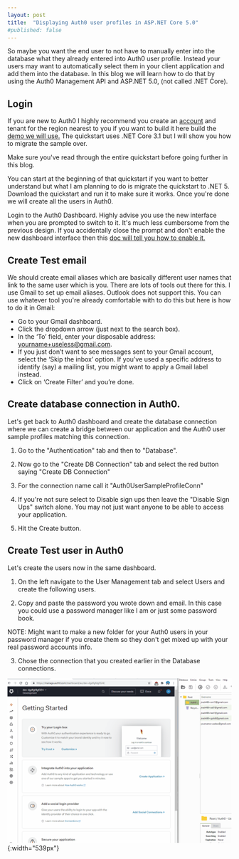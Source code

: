 ```yaml
---
layout: post
title:  "Displaying Auth0 user profiles in ASP.NET Core 5.0"
#published: false
---
```


So maybe you want the end user to not have to manually enter into the database what they already entered into Auth0 user profile. Instead your users may want to automatically select them in your client application and add them into the database. In this blog we will learn how to do that by using the Auth0 Management API and ASP.NET 5.0, (not called .NET Core).

## Login ##

If you are new to Auth0 I highly recommend you create an [account](https://auth0.com/signup?&signUpData=%7B%22category%22%3A%22button%22%7D&email=undefined) and tenant for the region nearest to you if you want to build it here build the [demo we will use.](https://github.com/LayersOfAbstraction/Auth0UserProfileDisplayStarterKit) The quickstart uses .NET Core 3.1 but I will show you how to migrate the sample over. 

Make sure you've read through the entire quickstart before going further in this blog.

You can start at the beginning of that quickstart if you want to better understand but what I am planning to do is migrate the quickstart to .NET 5. Download the quickstart and run it to make sure it works. Once you're done we will create all the users in Auth0.

Login to the Auth0 Dashboard. Highly advise you use the new interface when you are prompted to switch to it. It's much less cumbersome from the previous design. If you accidentally close the prompt and don't enable the new dashboard interface then this [doc will tell you how to enable it.](https://auth0.com/docs/get-started/dashboard/upcoming-dashboard-changes#december-2020) 


## Create Test email ##

We should create email aliases which are basically different user names that link to the same user which is you. There are lots of tools out there for this. I use Gmail to set up email aliases. Outlook does not support this. You can use whatever tool you're already comfortable with to do this but here is how to do it in Gmail:

* Go to your Gmail dashboard.
* Click the dropdown arrow (just next to the search box).
* In the ‘To’ field, enter your disposable address: yourname+useless@gmail.com.
* If you just don’t want to see messages sent to your Gmail account, select the ‘Skip the inbox’ option. If you’ve used a specific address to identify (say) a mailing list, you might want to apply a Gmail label instead.
* Click on ‘Create Filter’ and you’re done.

## Create database connection in Auth0. ##

Let's get back to Auth0 dashboard and create the database connection where we can create a bridge between our application and the Auth0 user sample profiles matching this connection.

1. Go to the "Authentication" tab and then to "Database".

2. Now go to the "Create DB Connection" tab and select the red button saying "Create DB Connection"

3. For the connection name call it "Auth0UserSampleProfileConn"  

4. If you're not sure select to Disable sign ups then leave the "Disable Sign Ups" switch alone. You may not just want
anyone to be able to access your application.

5. Hit the Create button. 

## Create Test user in Auth0 ##

Let's create the users now in the same dashboard.

1. On the left navigate to the User Management tab and select Users and create the following users. 

2. Copy and paste the password you wrote down and email. In this case you could use a password manager like I am or just some password book. 

NOTE: Might want to make a new folder for your Auth0 users in your password manager if you create them so they don't get mixed up with your real password accounts info.  

3. Chose the connection that you created earlier in the Database connections.  

![User](../images/Displaying-auth0-user-profiles-in-ASP.NET-Core-MVC/Create_Auth0_DB_Connection_And_User.gif){:width="539px"}






